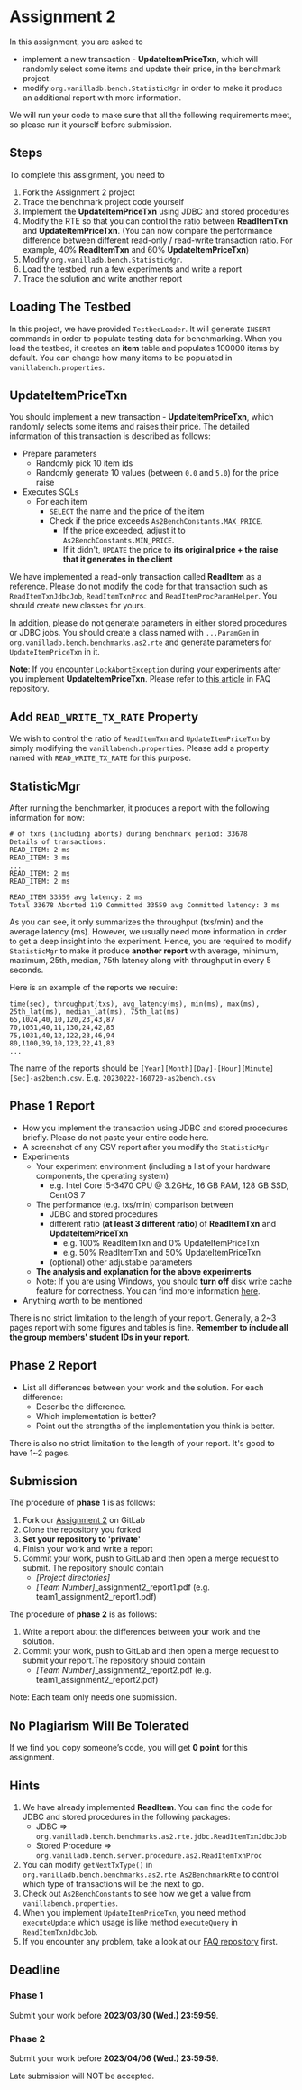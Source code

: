 # Assignment 2
In this assignment, you are asked to
  - implement a new transaction - **UpdateItemPriceTxn**, which will randomly select some items and update their price, in the benchmark project.
  - modify `org.vanilladb.bench.StatisticMgr` in order to make it produce an additional report with more information.

We will run your code to make sure that all the following requirements meet, so please run it yourself before submission.


## Steps
To complete this assignment, you need to

1. Fork the Assignment 2 project
2. Trace the benchmark project code yourself
3. Implement the **UpdateItemPriceTxn** using JDBC and stored procedures
4. Modify the RTE so that you can control the ratio between **ReadItemTxn** and **UpdateItemPriceTxn**. (You can now compare the performance difference between different read-only / read-write transaction ratio. For example, 40% **ReadItemTxn** and 60% **UpdateItemPriceTxn**)
5. Modify `org.vanilladb.bench.StatisticMgr`.
6. Load the testbed, run a few experiments and write a report
7. Trace the solution and write another report


## Loading The Testbed

In this project, we have provided `TestbedLoader`. It will generate `INSERT` commands in order to populate testing data for benchmarking. When you load the testbed, it creates an **item** table and populates 100000 items by default. You can change how many items to be populated in `vanillabench.properties`.


## UpdateItemPriceTxn
You should implement a new transaction - **UpdateItemPriceTxn**, which randomly selects some items and raises their price. The detailed information of this transaction is described as follows:

- Prepare parameters
  - Randomly pick 10 item ids
  - Randomly generate 10 values (between `0.0` and `5.0`) for the price raise
- Executes SQLs
	- For each item
		- `SELECT` the name and the price of the item
		- Check if the price exceeds `As2BenchConstants.MAX_PRICE`.
			- If the price exceeded, adjust it to `As2BenchConstants.MIN_PRICE`.
			- If it didn't, `UPDATE` the price to **its original price + the raise that it generates in the client**

We have implemented a read-only transaction called **ReadItem** as a reference. Please do not modify the code for that transaction such as `ReadItemTxnJdbcJob`, `ReadItemTxnProc` and `ReadItemProcParamHelper`. You should create new classes for yours.

In addition, please do not generate parameters in either stored procedures or JDBC jobs. You should create a class named with `...ParamGen` in `org.vanilladb.bench.benchmarks.as2.rte` and generate parameters for `UpdateItemPriceTxn` in it.

**Note**: If you encounter `LockAbortException` during your experiments after you implement **UpdateItemPriceTxn**. Please refer to [this article](https://shwu10.cs.nthu.edu.tw/courses/databases/2023-spring/faq/blob/master/Lock_Abort_Exception_in_Benchmark.md) in FAQ repository.


## Add `READ_WRITE_TX_RATE` Property

We wish to control the ratio of `ReadItemTxn` and `UpdateItemPriceTxn` by simply modifying the `vanillabench.properties`. Please add a property named with `READ_WRITE_TX_RATE` for this purpose.


## StatisticMgr

After running the benchmarker, it produces a report with the following information for now:

```
# of txns (including aborts) during benchmark period: 33678
Details of transactions:
READ_ITEM: 2 ms
READ_ITEM: 3 ms
...
READ_ITEM: 2 ms
READ_ITEM: 2 ms

READ_ITEM 33559 avg latency: 2 ms
Total 33678 Aborted 119 Committed 33559 avg Committed latency: 3 ms
```

As you can see, it only summarizes the throughput (txs/min) and the average latency (ms). However, we usually need more information in order to get a deep insight into the experiment. Hence, you are required to modify `StatisticMgr` to make it produce **another report** with average, minimum, maximum, 25th, median, 75th latency along with throughput in every 5 seconds.

Here is an example of the reports we require:

```
time(sec), throughput(txs), avg_latency(ms), min(ms), max(ms), 25th_lat(ms), median_lat(ms), 75th_lat(ms)
65,1024,40,10,120,23,43,87
70,1051,40,11,130,24,42,85
75,1031,40,12,122,23,46,94
80,1100,39,10,123,22,41,83
...
```

The name of the reports should be `[Year][Month][Day]-[Hour][Minute][Sec]-as2bench.csv`. E.g. `20230222-160720-as2bench.csv`

## Phase 1 Report

- How you implement the transaction using JDBC and stored procedures briefly. Please do not paste your entire code here.
- A screenshot of any CSV report after you modify the `StatisticMgr`
- Experiments
	- Your experiment environment (including a list of your hardware components, the operating system)
		- e.g. Intel Core i5-3470 CPU @ 3.2GHz, 16 GB RAM, 128 GB SSD, CentOS 7
	- The performance (e.g. txs/min) comparison between
		- JDBC and stored procedures
		- different ratio (**at least 3 different ratio**) of **ReadItemTxn** and **UpdateItemPriceTxn**
			- e.g. 100% ReadItemTxn and 0% UpdateItemPriceTxn
			- e.g. 50% ReadItemTxn and 50% UpdateItemPriceTxn
		- (optional) other adjustable parameters
	- **The analysis and explanation for the above experiments**
	- Note: If you are using Windows, you should **turn off** disk write cache feature for correctness. You can find more information [here](https://shwu10.cs.nthu.edu.tw/courses/databases/2023-spring/faq/blob/master/Windows_Disk_Write_Cache.md).
- Anything worth to be mentioned

There is no strict limitation to the length of your report. Generally, a 2~3 pages report with some figures and tables is fine. **Remember to include all the group members' student IDs in your report.**

## Phase 2 Report

- List all differences between your work and the solution. For each difference:
	- Describe the difference.
	- Which implementation is better? 
	- Point out the strengths of the implementation you think is better.

There is also no strict limitation to the length of your report. It's good to have 1~2 pages.


## Submission

The procedure of **phase 1** is as follows:

1. Fork our [Assignment 2](https://shwu10.cs.nthu.edu.tw/courses/databases/2023-spring/db23-assignment-2) on GitLab
2. Clone the repository you forked
3. **Set your repository to 'private'**
4. Finish your work and write a report
5. Commit your work, push to GitLab and then open a merge request to submit. The repository should contain
	- *[Project directories]*
	- *[Team Number]*_assignment2_report1.pdf (e.g. team1_assignment2_report1.pdf)

The procedure of **phase 2** is as follows:

1. Write a report about the differences between your work and the solution.
2. Commit your work, push to GitLab and then open a merge request to submit your report.The repository should contain
	- *[Team Number]*_assignment2_report2.pdf (e.g. team1_assignment2_report2.pdf)

Note: Each team only needs one submission.


## No Plagiarism Will Be Tolerated

If we find you copy someone’s code, you will get **0 point** for this assignment.


## Hints

1. We have already implemented **ReadItem**. You can find the code for JDBC and stored procedures in the following packages:
	- JDBC => `org.vanilladb.bench.benchmarks.as2.rte.jdbc.ReadItemTxnJdbcJob`
	- Stored Procedure => `org.vanilladb.bench.server.procedure.as2.ReadItemTxnProc`
2. You can modify `getNextTxType()` in `org.vanilladb.bench.benchmarks.as2.rte.As2BenchmarkRte` to control which type of transactions will be the next to go.
3. Check out `As2BenchConstants` to see how we get a value from `vanillabench.properties`.
4. When you implement `UpdateItemPriceTxn`, you need method `executeUpdate` which usage is like method `executeQuery` in `ReadItemTxnJdbcJob`.
5. If you encounter any problem, take a look at our [FAQ repository](https://shwu10.cs.nthu.edu.tw/courses/databases/2023-spring/faq) first.


## Deadline

### Phase 1 
Submit your work before **2023/03/30 (Wed.) 23:59:59**.

### Phase 2 
Submit your work before **2023/04/06 (Wed.) 23:59:59**.

Late submission will NOT be accepted.

